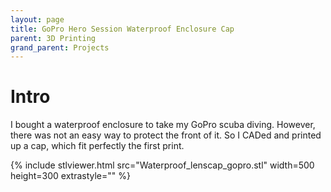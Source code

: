 ```yaml
---
layout: page
title: GoPro Hero Session Waterproof Enclosure Cap
parent: 3D Printing
grand_parent: Projects
---
```


# Intro
I bought a waterproof enclosure to take my GoPro scuba diving. However, there was not an easy way to protect the front of it.
So I CADed and printed up a cap, which fit perfectly the first print.

{% include stlviewer.html src="Waterproof_lenscap_gopro.stl" width=500 height=300 extrastyle="" %}
